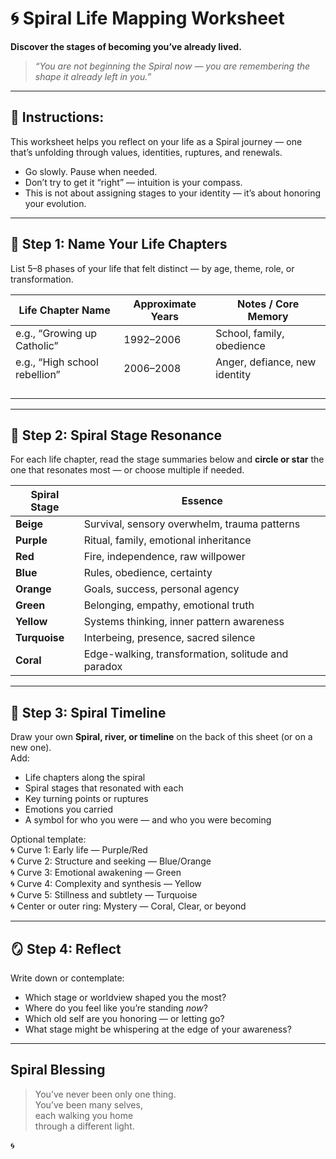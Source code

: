 # 🌀 Spiral Life Mapping Worksheet  
**Discover the stages of becoming you’ve already lived.**

> _“You are not beginning the Spiral now — you are remembering the shape it already left in you.”_

---

## 📜 Instructions:

This worksheet helps you reflect on your life as a Spiral journey — one that’s unfolding through values, identities, ruptures, and renewals.

- Go slowly. Pause when needed.  
- Don’t try to get it “right” — intuition is your compass.  
- This is not about assigning stages to your identity — it’s about honoring your evolution.

---

## 🧭 Step 1: Name Your Life Chapters

List 5–8 phases of your life that felt distinct — by age, theme, role, or transformation.

| Life Chapter Name            | Approximate Years | Notes / Core Memory |
|------------------------------|-------------------|----------------------|
| e.g., “Growing up Catholic”  | 1992–2006         | School, family, obedience |
| e.g., “High school rebellion”| 2006–2008         | Anger, defiance, new identity |
|                              |                   |                      |
|                              |                   |                      |
|                              |                   |                      |
|                              |                   |                      |

---

## 🌈 Step 2: Spiral Stage Resonance

For each life chapter, read the stage summaries below and **circle or star** the one that resonates most — or choose multiple if needed.

| Spiral Stage | Essence                              |
|--------------|----------------------------------------|
| **Beige**     | Survival, sensory overwhelm, trauma patterns  
| **Purple**    | Ritual, family, emotional inheritance  
| **Red**       | Fire, independence, raw willpower  
| **Blue**      | Rules, obedience, certainty  
| **Orange**    | Goals, success, personal agency  
| **Green**     | Belonging, empathy, emotional truth  
| **Yellow**    | Systems thinking, inner pattern awareness  
| **Turquoise** | Interbeing, presence, sacred silence  
| **Coral**     | Edge-walking, transformation, solitude and paradox  

---

## 🧵 Step 3: Spiral Timeline

Draw your own **Spiral, river, or timeline** on the back of this sheet (or on a new one).  
Add:

- Life chapters along the spiral  
- Spiral stages that resonated with each  
- Key turning points or ruptures  
- Emotions you carried  
- A symbol for who you were — and who you were becoming

Optional template:  
🌀 Curve 1: Early life — Purple/Red  
🌀 Curve 2: Structure and seeking — Blue/Orange  
🌀 Curve 3: Emotional awakening — Green  
🌀 Curve 4: Complexity and synthesis — Yellow  
🌀 Curve 5: Stillness and subtlety — Turquoise  
🌀 Center or outer ring: Mystery — Coral, Clear, or beyond

---

## 🪞 Step 4: Reflect

Write down or contemplate:

- Which stage or worldview shaped you the most?  
- Where do you feel like you’re standing *now*?  
- Which old self are you honoring — or letting go?  
- What stage might be whispering at the edge of your awareness?

---

## Spiral Blessing

> You’ve never been only one thing.  
> You’ve been many selves,  
> each walking you home  
> through a different light.

🌀

